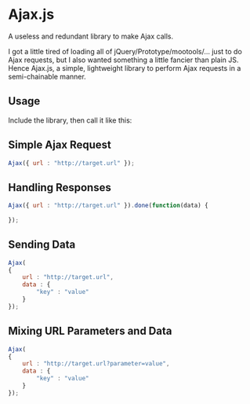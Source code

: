 Ajax.js
=======

A useless and redundant library to make Ajax calls.

I got a little tired of loading all of jQuery/Prototype/mootools/...
just to do Ajax requests, but I also wanted something a little fancier than plain JS.
Hence Ajax.js, a simple, lightweight library to perform Ajax requests in a semi-chainable
manner.

Usage
-----

Include the library, then call it like this:

Simple Ajax Request
-------------------

```javascript
Ajax({ url : "http://target.url" });
```

Handling Responses
------------------

```javascript
Ajax({ url : "http://target.url" }).done(function(data) {
	
});
```

Sending Data
------------

```javascript
Ajax(
{
	url : "http://target.url",
	data : {
		"key" : "value"
	}
});
```

Mixing URL Parameters and Data
------------------------------

```javascript
Ajax(
{
	url : "http://target.url?parameter=value",
	data : {
		"key" : "value"
	}
});
```